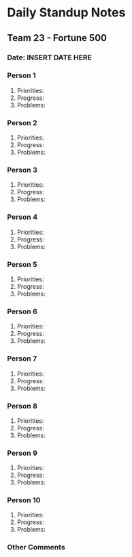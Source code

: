 # Daily Standup Notes
## Team 23 - Fortune 500
### Date: INSERT DATE HERE

### **Person 1**
1. Priorities: 
2. Progress:
3. Problems: 

### **Person 2**
1. Priorities: 
2. Progress:
3. Problems: 

### **Person 3**
1. Priorities: 
2. Progress:
3. Problems:

### **Person 4**
1. Priorities: 
2. Progress:
3. Problems: 

### **Person 5**
1. Priorities: 
2. Progress:
3. Problems: 

### **Person 6**
1. Priorities: 
2. Progress:
3. Problems: 

### **Person 7**
1. Priorities: 
2. Progress:
3. Problems: 

### **Person 8**
1. Priorities: 
2. Progress:
3. Problems: 

### **Person 9**
1. Priorities: 
2. Progress:
3. Problems: 

### **Person 10**
1. Priorities: 
2. Progress:
3. Problems: 

### **Other Comments**
